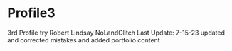 # Profile3
3rd Profile try
 Robert Lindsay
 NoLandGlitch
 Last Update: 7-15-23 updated and corrected mistakes and added portfolio content
 
